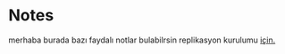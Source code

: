 # Notes
merhaba
burada bazı faydalı notlar bulabilrsin
replikasyon kurulumu [için.]


[için.]: <https://github.com/snnttldb13/Notes/blob/main/dg_kur.md>



